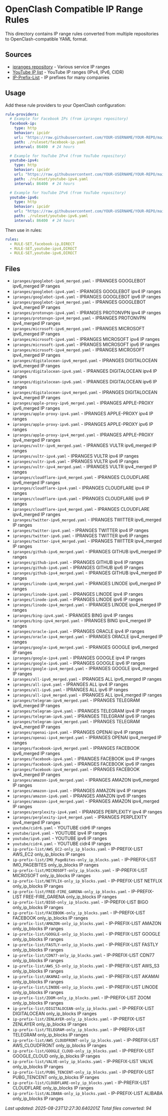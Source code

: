 # OpenClash Compatible IP Range Rules

This directory contains IP range rules converted from multiple repositories to OpenClash-compatible YAML format.

## Sources

- [ipranges repository](https://github.com/lord-alfred/ipranges) - Various service IP ranges
- [YouTube IP list](https://github.com/touhidurrr/iplist-youtube) - YouTube IP ranges (IPv4, IPv6, CIDR)
- [IP-Prefix-List](https://github.com/sakib-m/IP-Prefix-List) - IP prefixes for many companies

## Usage

Add these rule providers to your OpenClash configuration:

```yaml
rule-providers:
  # Example for Facebook IPs (from ipranges repository)
  facebook-ip:
    type: http
    behavior: ipcidr
    url: "https://raw.githubusercontent.com/YOUR-USERNAME/YOUR-REPO/main/openclash-rules/ipranges/facebook-ipv4.yaml"
    path: ./ruleset/facebook-ip.yaml
    interval: 86400  # 24 hours

  # Example for YouTube IPv4 (from YouTube repository)
  youtube-ipv4:
    type: http
    behavior: ipcidr
    url: "https://raw.githubusercontent.com/YOUR-USERNAME/YOUR-REPO/main/openclash-rules/youtube/ipv4.yaml"
    path: ./ruleset/youtube-ipv4.yaml
    interval: 86400  # 24 hours

  # Example for YouTube IPv6 (from YouTube repository)
  youtube-ipv6:
    type: http
    behavior: ipcidr
    url: "https://raw.githubusercontent.com/YOUR-USERNAME/YOUR-REPO/main/openclash-rules/youtube/ipv6.yaml"
    path: ./ruleset/youtube-ipv6.yaml
    interval: 86400  # 24 hours
```

Then use in rules:
```yaml
rules:
  - RULE-SET,facebook-ip,DIRECT
  - RULE-SET,youtube-ipv4,DIRECT
  - RULE-SET,youtube-ipv6,DIRECT
```

## Files

- `ipranges/googlebot-ipv6_merged.yaml` - IPRANGES GOOGLEBOT ipv6_merged IP ranges
- `ipranges/googlebot-ipv4.yaml` - IPRANGES GOOGLEBOT ipv4 IP ranges
- `ipranges/googlebot-ipv6.yaml` - IPRANGES GOOGLEBOT ipv6 IP ranges
- `ipranges/googlebot-ipv4_merged.yaml` - IPRANGES GOOGLEBOT ipv4_merged IP ranges
- `ipranges/protonvpn-ipv4.yaml` - IPRANGES PROTONVPN ipv4 IP ranges
- `ipranges/protonvpn-ipv4_merged.yaml` - IPRANGES PROTONVPN ipv4_merged IP ranges
- `ipranges/microsoft-ipv6_merged.yaml` - IPRANGES MICROSOFT ipv6_merged IP ranges
- `ipranges/microsoft-ipv4.yaml` - IPRANGES MICROSOFT ipv4 IP ranges
- `ipranges/microsoft-ipv6.yaml` - IPRANGES MICROSOFT ipv6 IP ranges
- `ipranges/microsoft-ipv4_merged.yaml` - IPRANGES MICROSOFT ipv4_merged IP ranges
- `ipranges/digitalocean-ipv6_merged.yaml` - IPRANGES DIGITALOCEAN ipv6_merged IP ranges
- `ipranges/digitalocean-ipv4.yaml` - IPRANGES DIGITALOCEAN ipv4 IP ranges
- `ipranges/digitalocean-ipv6.yaml` - IPRANGES DIGITALOCEAN ipv6 IP ranges
- `ipranges/digitalocean-ipv4_merged.yaml` - IPRANGES DIGITALOCEAN ipv4_merged IP ranges
- `ipranges/apple-proxy-ipv6_merged.yaml` - IPRANGES APPLE-PROXY ipv6_merged IP ranges
- `ipranges/apple-proxy-ipv4.yaml` - IPRANGES APPLE-PROXY ipv4 IP ranges
- `ipranges/apple-proxy-ipv6.yaml` - IPRANGES APPLE-PROXY ipv6 IP ranges
- `ipranges/apple-proxy-ipv4_merged.yaml` - IPRANGES APPLE-PROXY ipv4_merged IP ranges
- `ipranges/vultr-ipv6_merged.yaml` - IPRANGES VULTR ipv6_merged IP ranges
- `ipranges/vultr-ipv4.yaml` - IPRANGES VULTR ipv4 IP ranges
- `ipranges/vultr-ipv6.yaml` - IPRANGES VULTR ipv6 IP ranges
- `ipranges/vultr-ipv4_merged.yaml` - IPRANGES VULTR ipv4_merged IP ranges
- `ipranges/cloudflare-ipv6_merged.yaml` - IPRANGES CLOUDFLARE ipv6_merged IP ranges
- `ipranges/cloudflare-ipv4.yaml` - IPRANGES CLOUDFLARE ipv4 IP ranges
- `ipranges/cloudflare-ipv6.yaml` - IPRANGES CLOUDFLARE ipv6 IP ranges
- `ipranges/cloudflare-ipv4_merged.yaml` - IPRANGES CLOUDFLARE ipv4_merged IP ranges
- `ipranges/twitter-ipv6_merged.yaml` - IPRANGES TWITTER ipv6_merged IP ranges
- `ipranges/twitter-ipv4.yaml` - IPRANGES TWITTER ipv4 IP ranges
- `ipranges/twitter-ipv6.yaml` - IPRANGES TWITTER ipv6 IP ranges
- `ipranges/twitter-ipv4_merged.yaml` - IPRANGES TWITTER ipv4_merged IP ranges
- `ipranges/github-ipv6_merged.yaml` - IPRANGES GITHUB ipv6_merged IP ranges
- `ipranges/github-ipv4.yaml` - IPRANGES GITHUB ipv4 IP ranges
- `ipranges/github-ipv6.yaml` - IPRANGES GITHUB ipv6 IP ranges
- `ipranges/github-ipv4_merged.yaml` - IPRANGES GITHUB ipv4_merged IP ranges
- `ipranges/linode-ipv6_merged.yaml` - IPRANGES LINODE ipv6_merged IP ranges
- `ipranges/linode-ipv4.yaml` - IPRANGES LINODE ipv4 IP ranges
- `ipranges/linode-ipv6.yaml` - IPRANGES LINODE ipv6 IP ranges
- `ipranges/linode-ipv4_merged.yaml` - IPRANGES LINODE ipv4_merged IP ranges
- `ipranges/bing-ipv4.yaml` - IPRANGES BING ipv4 IP ranges
- `ipranges/bing-ipv4_merged.yaml` - IPRANGES BING ipv4_merged IP ranges
- `ipranges/oracle-ipv4.yaml` - IPRANGES ORACLE ipv4 IP ranges
- `ipranges/oracle-ipv4_merged.yaml` - IPRANGES ORACLE ipv4_merged IP ranges
- `ipranges/google-ipv6_merged.yaml` - IPRANGES GOOGLE ipv6_merged IP ranges
- `ipranges/google-ipv4.yaml` - IPRANGES GOOGLE ipv4 IP ranges
- `ipranges/google-ipv6.yaml` - IPRANGES GOOGLE ipv6 IP ranges
- `ipranges/google-ipv4_merged.yaml` - IPRANGES GOOGLE ipv4_merged IP ranges
- `ipranges/all-ipv6_merged.yaml` - IPRANGES ALL ipv6_merged IP ranges
- `ipranges/all-ipv4.yaml` - IPRANGES ALL ipv4 IP ranges
- `ipranges/all-ipv6.yaml` - IPRANGES ALL ipv6 IP ranges
- `ipranges/all-ipv4_merged.yaml` - IPRANGES ALL ipv4_merged IP ranges
- `ipranges/telegram-ipv6_merged.yaml` - IPRANGES TELEGRAM ipv6_merged IP ranges
- `ipranges/telegram-ipv4.yaml` - IPRANGES TELEGRAM ipv4 IP ranges
- `ipranges/telegram-ipv6.yaml` - IPRANGES TELEGRAM ipv6 IP ranges
- `ipranges/telegram-ipv4_merged.yaml` - IPRANGES TELEGRAM ipv4_merged IP ranges
- `ipranges/openai-ipv4.yaml` - IPRANGES OPENAI ipv4 IP ranges
- `ipranges/openai-ipv4_merged.yaml` - IPRANGES OPENAI ipv4_merged IP ranges
- `ipranges/facebook-ipv6_merged.yaml` - IPRANGES FACEBOOK ipv6_merged IP ranges
- `ipranges/facebook-ipv4.yaml` - IPRANGES FACEBOOK ipv4 IP ranges
- `ipranges/facebook-ipv6.yaml` - IPRANGES FACEBOOK ipv6 IP ranges
- `ipranges/facebook-ipv4_merged.yaml` - IPRANGES FACEBOOK ipv4_merged IP ranges
- `ipranges/amazon-ipv6_merged.yaml` - IPRANGES AMAZON ipv6_merged IP ranges
- `ipranges/amazon-ipv4.yaml` - IPRANGES AMAZON ipv4 IP ranges
- `ipranges/amazon-ipv6.yaml` - IPRANGES AMAZON ipv6 IP ranges
- `ipranges/amazon-ipv4_merged.yaml` - IPRANGES AMAZON ipv4_merged IP ranges
- `ipranges/perplexity-ipv4.yaml` - IPRANGES PERPLEXITY ipv4 IP ranges
- `ipranges/perplexity-ipv4_merged.yaml` - IPRANGES PERPLEXITY ipv4_merged IP ranges
- `youtube/cidr6.yaml` - YOUTUBE  cidr6 IP ranges
- `youtube/ipv4.yaml` - YOUTUBE  ipv4 IP ranges
- `youtube/ipv6.yaml` - YOUTUBE  ipv6 IP ranges
- `youtube/cidr4.yaml` - YOUTUBE  cidr4 IP ranges
- `ip-prefix-list/AWS_EC2-only_ip_blocks.yaml` - IP-PREFIX-LIST AWS_EC2 only_ip_blocks IP ranges
- `ip-prefix-list/IMO_PageBites-only_ip_blocks.yaml` - IP-PREFIX-LIST IMO_PAGEBITES only_ip_blocks IP ranges
- `ip-prefix-list/MICROSOFT-only_ip_blocks.yaml` - IP-PREFIX-LIST MICROSOFT only_ip_blocks IP ranges
- `ip-prefix-list/NETFLIX-only_ip_blocks.yaml` - IP-PREFIX-LIST NETFLIX only_ip_blocks IP ranges
- `ip-prefix-list/FREE-FIRE_GARENA-only_ip_blocks.yaml` - IP-PREFIX-LIST FREE-FIRE_GARENA only_ip_blocks IP ranges
- `ip-prefix-list/BIGO-only_ip_blocks.yaml` - IP-PREFIX-LIST BIGO only_ip_blocks IP ranges
- `ip-prefix-list/FACEBOOK-only_ip_blocks.yaml` - IP-PREFIX-LIST FACEBOOK only_ip_blocks IP ranges
- `ip-prefix-list/AMAZON-only_ip_blocks.yaml` - IP-PREFIX-LIST AMAZON only_ip_blocks IP ranges
- `ip-prefix-list/GOOGLE-only_ip_blocks.yaml` - IP-PREFIX-LIST GOOGLE only_ip_blocks IP ranges
- `ip-prefix-list/FASTLY-only_ip_blocks.yaml` - IP-PREFIX-LIST FASTLY only_ip_blocks IP ranges
- `ip-prefix-list/CDN77-only_ip_blocks.yaml` - IP-PREFIX-LIST CDN77 only_ip_blocks IP ranges
- `ip-prefix-list/AWS_S3-only_ip_blocks.yaml` - IP-PREFIX-LIST AWS_S3 only_ip_blocks IP ranges
- `ip-prefix-list/AKAMAI-only_ip_blocks.yaml` - IP-PREFIX-LIST AKAMAI only_ip_blocks IP ranges
- `ip-prefix-list/LINODE-only_ip_blocks.yaml` - IP-PREFIX-LIST LINODE only_ip_blocks IP ranges
- `ip-prefix-list/ZOOM-only_ip_blocks.yaml` - IP-PREFIX-LIST ZOOM only_ip_blocks IP ranges
- `ip-prefix-list/DIGITALOCEAN-only_ip_blocks.yaml` - IP-PREFIX-LIST DIGITALOCEAN only_ip_blocks IP ranges
- `ip-prefix-list/ZENLAYER-only_ip_blocks.yaml` - IP-PREFIX-LIST ZENLAYER only_ip_blocks IP ranges
- `ip-prefix-list/TELEGRAM-only_ip_blocks.yaml` - IP-PREFIX-LIST TELEGRAM only_ip_blocks IP ranges
- `ip-prefix-list/AWS_CLOUDFRONT-only_ip_blocks.yaml` - IP-PREFIX-LIST AWS_CLOUDFRONT only_ip_blocks IP ranges
- `ip-prefix-list/GOOGLE_CLOUD-only_ip_blocks.yaml` - IP-PREFIX-LIST GOOGLE_CLOUD only_ip_blocks IP ranges
- `ip-prefix-list/VALVE-only_ip_blocks.yaml` - IP-PREFIX-LIST VALVE only_ip_blocks IP ranges
- `ip-prefix-list/PUBG_TENCENT-only_ip_blocks.yaml` - IP-PREFIX-LIST PUBG_TENCENT only_ip_blocks IP ranges
- `ip-prefix-list/CLOUDFLARE-only_ip_blocks.yaml` - IP-PREFIX-LIST CLOUDFLARE only_ip_blocks IP ranges
- `ip-prefix-list/ALIBABA-only_ip_blocks.yaml` - IP-PREFIX-LIST ALIBABA only_ip_blocks IP ranges

*Last updated: 2025-08-23T12:27:30.640201Z*
*Total files converted: 94*
